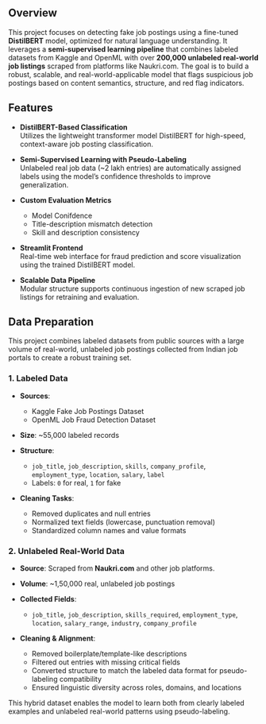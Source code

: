 ## Overview
This project focuses on detecting fake job postings using a fine-tuned **DistilBERT** model, optimized for natural language understanding. It leverages a **semi-supervised learning pipeline** that combines labeled datasets from Kaggle and OpenML with over **200,000 unlabeled real-world job listings** scraped from platforms like Naukri.com. The goal is to build a robust, scalable, and real-world-applicable model that flags suspicious job postings based on content semantics, structure, and red flag indicators.


## Features

- **DistilBERT-Based Classification**  
  Utilizes the lightweight transformer model DistilBERT for high-speed, context-aware job posting classification.

- **Semi-Supervised Learning with Pseudo-Labeling**  
  Unlabeled real job data (~2 lakh entries) are automatically assigned labels using the model’s confidence thresholds to improve generalization.

- **Custom Evaluation Metrics**  
  - Model Conifdence
  - Title-description mismatch detection
  - Skill and description consistency

- **Streamlit Frontend**  
  Real-time web interface for fraud prediction and score visualization using the trained DistilBERT model.

- **Scalable Data Pipeline**  
  Modular structure supports continuous ingestion of new scraped job listings for retraining and evaluation.


## Data Preparation

This project combines labeled datasets from public sources with a large volume of real-world, unlabeled job postings collected from Indian job portals to create a robust training set.

### 1. Labeled Data

- **Sources**:
  - Kaggle Fake Job Postings Dataset  
  - OpenML Job Fraud Detection Dataset

- **Size**: ~55,000 labeled records  
- **Structure**:
  - `job_title`, `job_description`, `skills`, `company_profile`, `employment_type`, `location`, `salary`, `label`  
  - Labels: `0` for real, `1` for fake

- **Cleaning Tasks**:
  - Removed duplicates and null entries  
  - Normalized text fields (lowercase, punctuation removal)  
  - Standardized column names and value formats


### 2. Unlabeled Real-World Data

- **Source**: Scraped from **Naukri.com** and other job platforms.
- **Volume**: ~1,50,000 real, unlabeled job postings

- **Collected Fields**:
  - `job_title`, `job_description`, `skills_required`, `employment_type`, `location`, `salary_range`, `industry`, `company_profile`

- **Cleaning & Alignment**:
  - Removed boilerplate/template-like descriptions  
  - Filtered out entries with missing critical fields  
  - Converted structure to match the labeled data format for pseudo-labeling compatibility  
  - Ensured linguistic diversity across roles, domains, and locations

This hybrid dataset enables the model to learn both from clearly labeled examples and unlabeled real-world patterns using pseudo-labeling.


